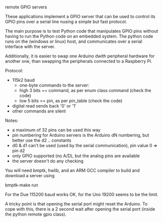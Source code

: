 remote GPIO servers

These applications implement a GPIO server that can be used to control
its GPIO pins over a serial line nusing a simple but fast protocol.

The main purpose is to test Python code that manipulates GPIO pins
without having to run the Python code on an embedded system.
The python code runs on the (windows or linux) host, and
communicates over a serial interface with the server.

Additionally, it is easier to swap one Arduino dwith peripheral
hardware for another one, than swapping the peripherals connected
to a Raspberry Pi.
  
Protocol:
- 115k2 baud
   - one-byte commands to the server:
   - high 3 bits == command, as per enum class command (check the code)
   - low 5 bits == pin, as per pin_table (check the code)
- digital read sends back '0' or '1'
- other commands are silent

Notes:
- a maximum of 32 pins can be used this way
- pin numbering for Arduino servers is the Arduino dN numbering,
   but better use the d2 .. constants
- d0 & d1 can't be used (used by the serial communication), 
   pin value 0 => pin d2
- only GPIO supported (no A/D), but the analog pins are available 
- the server doesn't do any checking

You will need bmptk, hwlib, and an ARM GCC compiler to
build and download a server using

   bmptk-make run

For the Due 115200 baud works OK, for the Uno 19200
seems to be the limit.

A tricky point is that opening the serial port might reset the Arduino.
To cope with this, there is a 2 second wait after opening
the serial port (inside the python remote gpio class).